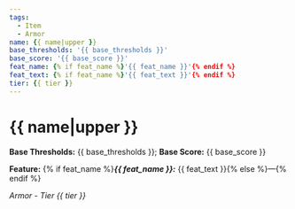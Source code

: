 ```yaml
---
tags:
  - Item
  - Armor
name: {{ name|upper }}
base_thresholds: '{{ base_thresholds }}'
base_score: '{{ base_score }}'
feat_name: {% if feat_name %}'{{ feat_name }}'{% endif %}
feat_text: {% if feat_name %}'{{ feat_text }}'{% endif %}
tier: {{ tier }}
---
```


# {{ name|upper }}

**Base Thresholds:** {{ base_thresholds }}; **Base Score:** {{ base_score }}

**Feature:** {% if feat_name %}***{{ feat_name }}:*** {{ feat_text }}{% else %}—{% endif %}

*Armor - Tier {{ tier }}*
